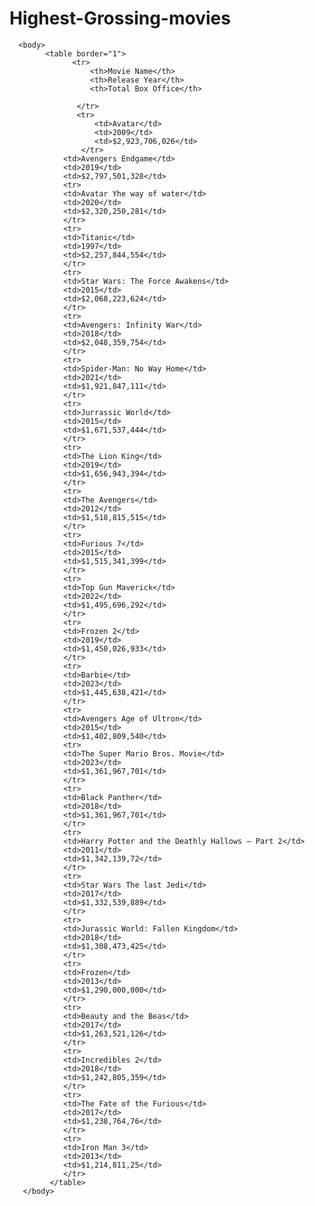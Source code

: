 # Highest-Grossing-movies

<html>
      <head>
         <link rel="stylesheet" href="style.css">
      </head>

      <body>
            <table border="1">
                  <tr>
                      <th>Movie Name</th>
                      <th>Release Year</th>
                      <th>Total Box Office</th>
                      
                   </tr>
                   <tr>
                       <td>Avatar</td>
                       <td>2009</td>
                       <td>$2,923,706,026</td>
                    </tr>
                <td>Avengers Endgame</td>
                <td>2019</td>
                <td>$2,797,501,328</td>
                <tr>
                <td>Avatar Yhe way of water</td>
                <td>2020</td>
                <td>$2,320,250,281</td>
                </tr>
                <tr>
                <td>Titanic</td>
                <td>1997</td>
                <td>$2,257,844,554</td>
                </tr>
                <tr>
                <td>Star Wars: The Force Awakens</td>
                <td>2015</td>
                <td>$2,068,223,624</td>
                </tr>
                <tr>
                <td>Avengers: Infinity War</td>
                <td>2018</td>
                <td>$2,048,359,754</td>
                </tr>
                <tr>
                <td>Spider-Man: No Way Home</td>
                <td>2021</td>
                <td>$1,921,847,111</td>
                </tr>
                <tr>
                <td>Jurrassic World</td>
                <td>2015</td>
                <td>$1,671,537,444</td>
                </tr>
                <tr>
                <td>The Lion King</td>
                <td>2019</td>
                <td>$1,656,943,394</td>
                </tr>
                <tr>
                <td>The Avengers</td>
                <td>2012</td>
                <td>$1,518,815,515</td>
                </tr>
                <tr>
                <td>Furious 7</td>
                <td>2015</td>
                <td>$1,515,341,399</td>
                </tr>
                <tr>
                <td>Top Gun Maverick</td>
                <td>2022</td>
                <td>$1,495,696,292</td>
                </tr>
                <tr>
                <td>Frozen 2</td>
                <td>2019</td>
                <td>$1,450,026,933</td>
                </tr>
                <tr>
                <td>Barbie</td>
                <td>2023</td>
                <td>$1,445,638,421</td>
                </tr>
                <tr>
                <td>Avengers Age of Ultron</td>
                <td>2015</td>
                <td>$1,402,809,540</td>
                <tr>
                <td>The Super Mario Bros. Movie</td>
                <td>2023</td>
                <td>$1,361,967,701</td>
                </tr>
                <tr>
                <td>Black Panther</td>
                <td>2018</td>
                <td>$1,361,967,701</td>
                </tr>
                <tr>
                <td>Harry Potter and the Deathly Hallows – Part 2</td>
                <td>2011</td>
                <td>$1,342,139,72</td>
                </tr>
                <tr>
                <td>Star Wars The last Jedi</td>
                <td>2017</td>
                <td>$1,332,539,889</td>
                </tr>
                <tr>
                <td>Jurassic World: Fallen Kingdom</td>
                <td>2018</td>
                <td>$1,308,473,425</td>
                </tr>
                <tr>
                <td>Frozen</td>
                <td>2013</td>
                <td>$1,290,000,000</td>
                </tr>
                <tr>
                <td>Beauty and the Beas</td>
                <td>2017</td>
                <td>$1,263,521,126</td>
                </tr>
                <tr>
                <td>Incredibles 2</td>
                <td>2018</td>
                <td>$1,242,805,359</td>
                </tr>
                <tr>
                <td>The Fate of the Furious</td>
                <td>2017</td>
                <td>$1,238,764,76</td>
                </tr>
                <tr>
                <td>Iron Man 3</td>
                <td>2013</td>
                <td>$1,214,811,25</td>
                </tr>
             </table>
       </body>
</html>
